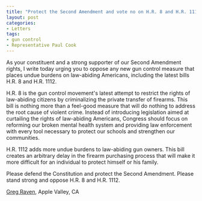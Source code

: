 ```yaml
---
title: "Protect the Second Amendment and vote no on H.R. 8 and H.R. 1112"
layout: post
categories:
- Letters
tags:
- gun control
- Representative Paul Cook
---
```


As your constituent and a strong supporter of our Second Amendment rights, I write today urging you to oppose any new gun control measure that places undue burdens on law-abiding Americans, including the latest bills H.R. 8 and H.R. 1112.

H.R. 8 is the gun control movement's latest attempt to restrict the rights of law-abiding citizens by criminalizing the private transfer of firearms. This bill is nothing more than a feel-good measure that will do nothing to address the root cause of violent crime. Instead of introducing legislation aimed at curtailing the rights of law-abiding Americans, Congress should focus on reforming our broken mental health system and providing law enforcement with every tool necessary to protect our schools and strengthen our communities.

H.R. 1112 adds more undue burdens to law-abiding gun owners. This bill creates an arbitrary delay in the firearm purchasing process that will make it more difficult for an individual to protect himself or his family.

Please defend the Constitution and protect the Second Amendment. Please stand strong and oppose H.R. 8 and H.R. 1112.

[Greg Raven](https://www.gregraven.org), Apple Valley, CA